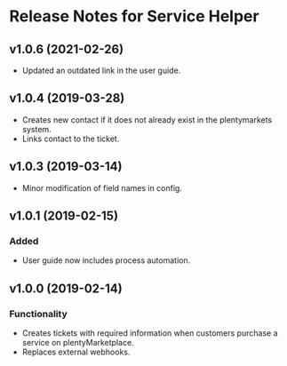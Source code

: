 # Release Notes for Service Helper

## v1.0.6 (2021-02-26)
- Updated an outdated link in the user guide.

## v1.0.4 (2019-03-28)
- Creates new contact if it does not already exist in the plentymarkets system.
- Links contact to the ticket.

## v1.0.3 (2019-03-14)
- Minor modification of field names in config.

## v1.0.1 (2019-02-15)

### Added
- User guide now includes process automation.
 
## v1.0.0 (2019-02-14)

### Functionality
- Creates tickets with required information when customers purchase a service on plentyMarketplace.
- Replaces external webhooks.